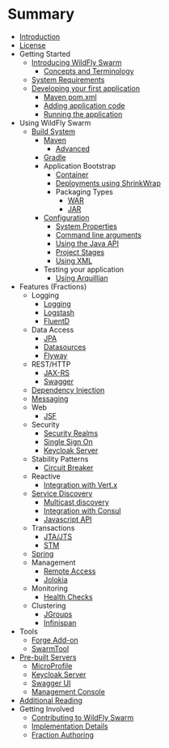 # Summary

* [Introduction](README.adoc)
* [License](license.adoc)
* Getting Started
   * [Introducing WildFly Swarm](getting-started/basics.adoc)
       * [Concepts and Terminology](getting-started/concepts.adoc)
   * [System Requirements](getting-started/system_requirements.adoc)
   * [Developing your first application](first-steps/index.adoc)
       * [Maven pom.xml](first-steps/maven_pom.adoc)
       * [Adding application code](first-steps/writing_code.adoc)
       * [Running the application](first-steps/running_the_app.adoc)
* Using WildFly Swarm
   * [Build System](getting-started/_build_system.adoc)
       * [Maven](getting-started/tooling/maven-plugin.adoc)
           * [Advanced](getting-started/tooling/plugin_advanced.adoc)
       * [Gradle](getting-started/tooling/gradle-plugin.adoc)
       * Application Bootstrap
           * [Container](getting-started/container.adoc)
           * [Deployments using ShrinkWrap](getting-started/shrinkwrap.adoc)
           * Packaging Types
               * [WAR](getting-started/war-applications.adoc)
               * [JAR](getting-started/jar-applications.adoc)
       * [Configuration](configuration/index.adoc)
           * [System Properties](configuration_properties.adoc)
           * [Command line arguments](configuration/command_line.adoc)
           * [Using the Java API](configuration/java_api.adoc)
           * [Project Stages](configuration/project_stages.adoc)
           * [Using XML](configuration/using_xml.adoc)
       * Testing your application
           * [Using Arquillian](testing/arquillian.adoc)
* Features (Fractions)
   * Logging
       * [Logging](common/logging.adoc)
       * [Logstash](advanced/logstash.adoc)
       * [FluentD](advanced/fluentd.adoc)
   * Data Access
       * [JPA](common/jpa.adoc)
       * [Datasources](common/datasources.adoc)
       * [Flyway](advanced/flyway.adoc)
   * REST/HTTP
       * [JAX-RS](common/jax-rs.adoc)
       * [Swagger](advanced/swagger.adoc)
   * [Dependency Injection](common/weld_cdi.adoc)
   * [Messaging](common/messaging.adoc)
   * Web
       * [JSF](common/jsf.adoc)
   * Security
       * [Security Realms](security/realms.adoc)
       * [Single Sign On](security/keycloak.adoc)
       * [Keycloak Server](security/keycloak_server.adoc)
   * Stability Patterns
       * [Circuit Breaker](common/netflixoss.adoc)
   * Reactive
       * [Integration with Vert.x](reactive/vertx.adoc)
   * [Service Discovery](advanced/topology.adoc)
       * [Multicast discovery](topology/jgroups.adoc)
       * [Integration with Consul](topology/consul.adoc)
       * [Javascript API](topology/topology_webapp.adoc)
   * Transactions
       * [JTA/JTS](common/transactions.adoc)
       * [STM](advanced/stm.adoc)
   * [Spring](common/spring.adoc)
   * Management
       * [Remote Access](advanced/management.adoc)
       * [Jolokia](advanced/jolokia.adoc)
   * Monitoring
       * [Health Checks](advanced/monitoring.adoc)
   * Clustering
       * [JGroups](advanced/jgroups.adoc)
       * [Infinispan](advanced/infinispan.adoc)
* Tools
   * [Forge Add-on](getting-started/tooling/forge-addon.adoc)
   * [SwarmTool](getting-started/tooling/swarmtool.adoc)
* [Pre-built Servers](servers.adoc)
   * [MicroProfile](server/microprofile.adoc)
   * [Keycloak Server](server/keycloak.adoc)
   * [Swagger UI](server/swagger_ui.adoc)
   * [Management Console](server/management-console.adoc)
* [Additional Reading](reading.adoc)
* Getting Involved
   * [Contributing to WildFly Swarm](getting_involved.adoc)
   * [Implementation Details](implementation_details.adoc)
   * [Fraction Authoring](fraction_authoring.adoc)
